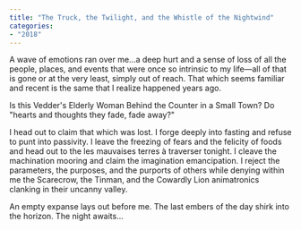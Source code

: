 ```yaml
---
title: "The Truck, the Twilight, and the Whistle of the Nightwind"
categories:
- "2018"
---
```


A wave of emotions ran over me...a deep hurt and a sense of loss of all the people, places, and events that were once so intrinsic to my life—all of that is gone or at the very least, simply out of reach. That which seems familiar and recent is the same that I realize happened years ago.

Is this Vedder's Elderly Woman Behind the Counter in a Small Town? Do "hearts and thoughts they fade, fade away?"

I head out to claim that which was lost. I forge deeply into fasting and refuse to punt into passivity. I leave the freezing of fears and the felicity of foods and head out to the les mauvaises terres à traverser tonight. I cleave the machination mooring and claim the imagination emancipation. I reject the parameters, the purposes, and the purports of others while denying within me the Scarecrow, the Tinman, and the Cowardly Lion animatronics clanking in their uncanny valley.

An empty expanse lays out before me. The last embers of the day shirk into the horizon. The night awaits...
